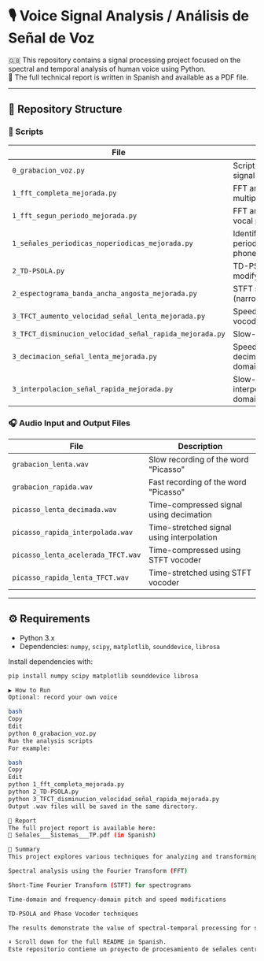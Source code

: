 # 🎙️ Voice Signal Analysis / Análisis de Señal de Voz

🇬🇧 This repository contains a signal processing project focused on the spectral and temporal analysis of human voice using Python.  
📄 The full technical report is written in Spanish and available as a PDF file.

---

## 📁 Repository Structure

### 🔧 Scripts

| File | Description |
|------|-------------|
| `0_grabacion_voz.py` | Script to record a voice signal |
| `1_fft_completa_mejorada.py` | FFT analysis using multiple periods |
| `1_fft_segun_periodo_mejorada.py` | FFT analysis of a single vocal period |
| `1_señales_periodicas_noperiodicas_mejorada.py` | Identification of periodic and aperiodic phonemes |
| `2_TD-PSOLA.py` | TD-PSOLA algorithm to modify pitch |
| `2_espectograma_banda_ancha_angosta_mejorada.py` | STFT spectrograms (narrowband/wideband) |
| `3_TFCT_aumento_velocidad_señal_lenta_mejorada.py` | Speed-up using phase vocoder (STFT) |
| `3_TFCT_disminucion_velocidad_señal_rapida_mejorada.py` | Slow-down using STFT |
| `3_decimacion_señal_lenta_mejorada.py` | Speed-up via decimation (time domain) |
| `3_interpolacion_señal_rapida_mejorada.py` | Slow-down via interpolation (time domain) |

### 🎧 Audio Input and Output Files

| File | Description |
|------|-------------|
| `grabacion_lenta.wav` | Slow recording of the word "Picasso" |
| `grabacion_rapida.wav` | Fast recording of the word "Picasso" |
| `picasso_lenta_decimada.wav` | Time-compressed signal using decimation |
| `picasso_rapida_interpolada.wav` | Time-stretched signal using interpolation |
| `picasso_lenta_acelerada_TFCT.wav` | Time-compressed using STFT vocoder |
| `picasso_rapida_lenta_TFCT.wav` | Time-stretched using STFT vocoder |

---

## ⚙️ Requirements

- Python 3.x  
- Dependencies: `numpy`, `scipy`, `matplotlib`, `sounddevice`, `librosa`

Install dependencies with:

```bash
pip install numpy scipy matplotlib sounddevice librosa

▶️ How to Run
Optional: record your own voice

bash
Copy
Edit
python 0_grabacion_voz.py
Run the analysis scripts
For example:

bash
Copy
Edit
python 1_fft_completa_mejorada.py
python 2_TD-PSOLA.py
python 3_TFCT_disminucion_velocidad_señal_rapida_mejorada.py
Output .wav files will be saved in the same directory.

📄 Report
The full project report is available here:
📎 Señales___Sistemas___TP.pdf (in Spanish)

🧠 Summary
This project explores various techniques for analyzing and transforming speech signals. It includes:

Spectral analysis using the Fourier Transform (FFT)

Short-Time Fourier Transform (STFT) for spectrograms

Time-domain and frequency-domain pitch and speed modifications

TD-PSOLA and Phase Vocoder techniques

The results demonstrate the value of spectral-temporal processing for speech transformation, pitch shifting, and intelligibility preservation in different use cases.

⬇️ Scroll down for the full README in Spanish.
Este repositorio contiene un proyecto de procesamiento de señales centrado en el análisis espectral y temporal de la voz humana.
